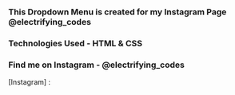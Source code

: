 ### This Dropdown Menu is created for my Instagram Page @electrifying_codes

### Technologies Used - HTML & CSS

### Find me on Instagram - @electrifying_codes

[Instagram] :